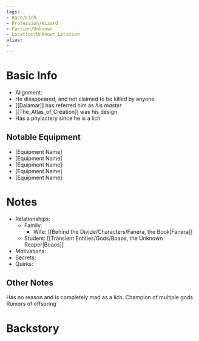 ```yaml
---
tags:
- Race/Lich
- Profession/Wizard
- Faction/Unknown
- Location/Unknown_Location
alias:
- 
---
```

# Basic Info
- Alignment: 
- He disappeared, and not claimed to be killed by anyone
- [[Dalamar]] has referred him as _his master_
- [[The_Atlas_of_Creation]] was his design
- Has a phylactery since he is a lich

## Notable Equipment
- [Equipment Name]
- [Equipment Name]
- [Equipment Name]
- [Equipment Name]
- [Equipment Name]

# Notes
- Relationships: 
	- Family: 
		- Wife: [[Behind the Divide/Characters/Fanera, the Book|Fanera]]
	- Student: [[Transient Entities/Gods/Boaos, the Unknown Reaper|Boaos]]
- Motivations: 
- Secrets: 
- Quirks: 

## Other Notes
Has no reason and is completely mad as a lich. 
Champion of multiple gods
Rumors of offspring

# Backstory

